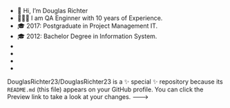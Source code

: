 - 👋 Hi, I’m Douglas Richter
- 👨🏼‍💻 I am QA Enginner with 10 years of Experience.
- 🎓 2017: Postgraduate in Project Management IT.
- 🎓 2012: Bachelor Degree in Information System.
-
-
-
-
DouglasRichter23/DouglasRichter23 is a ✨ special ✨ repository because its `README.md` (this file) appears on your GitHub profile.
You can click the Preview link to take a look at your changes.
--->
